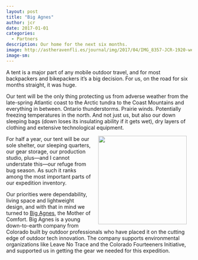 ```yaml
---
layout: post
title: "Big Agnes"
author: jcr
date: 2017-01-01
categories:
  - Partners
description: Our home for the next six months.
image: http://astheravenfli.es/journal/img/2017/04/IMG_8357-JCR-1920-web.jpg
image-sm:
---
```


A tent is a major part of any mobile outdoor travel, and for most backpackers and bikepackers it&rsquo;s a big decision. For us, on the road for six months straight, it was huge.

Our tent will be the only thing protecting us from adverse weather from the late-spring Atlantic coast to the Arctic tundra to the Coast Mountains and everything in between. Ontario thunderstorms. Prairie winds. Potentially freezing temperatures in the north. And not just us, but also our down sleeping bags (down loses its insulating ability if it gets wet), dry layers of clothing and extensive technological equipment.

<img src="http://astheravenfli.es/journal/img/2017/04/big-agnes-240-web.png" class="logo" width="240" style="float:right;margin:0 1em;">

For half a year, our tent will be our sole shelter, our sleeping quarters, our gear storage, our production studio, plus&mdash;and I cannot understate this&mdash;our refuge from bug season. As such it ranks among the most important parts of our expedition inventory.

Our priorities were dependability, living space and lightweight design, and with that in mind we turned to <a href="http://bigagnes.com" target="blank">Big Agnes</a>, the Mother of Comfort. Big Agnes is a young down-to-earth company from Colorado built by outdoor professionals who have placed it on the cutting edge of outdoor tech innovation. The company supports environmental organizations like Leave No Trace and the Colorado Fourteeners Initiative, and supported us in getting the gear we needed for this expedition.